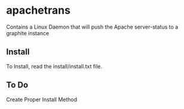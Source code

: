 apachetrans
===========

Contains a Linux Daemon that will push the Apache server-status to a graphite instance 

Install
-------------
To Install, read the install/install.txt file.

To Do
-------------
Create Proper Install Method